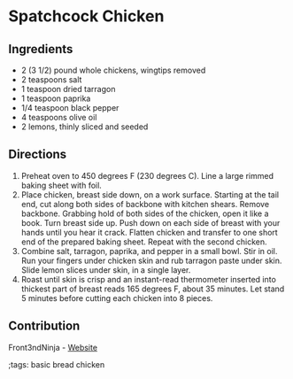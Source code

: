 # Spatchcock Chicken

## Ingredients

- 2 (3 1/2) pound whole chickens, wingtips removed
- 2 teaspoons salt
- 1 teaspoon dried tarragon
- 1 teaspoon paprika
- 1/4 teaspoon black pepper
- 4 teaspoons olive oil
- 2 lemons, thinly sliced and seeded

## Directions

1. Preheat oven to 450 degrees F (230 degrees C). Line a large rimmed baking sheet with foil.
2. Place chicken, breast side down, on a work surface. Starting at the tail end, cut along both sides of backbone with kitchen shears. Remove backbone. Grabbing hold of both sides of the chicken, open it like a book. Turn breast side up. Push down on each side of breast with your hands until you hear it crack. Flatten chicken and transfer to one short end of the prepared baking sheet. Repeat with the second chicken.
3. Combine salt, tarragon, paprika, and pepper in a small bowl. Stir in oil. Run your fingers under chicken skin and rub tarragon paste under skin. Slide lemon slices under skin, in a single layer.
4. Roast until skin is crisp and an instant-read thermometer inserted into thickest part of breast reads 165 degrees F, about 35 minutes. Let stand 5 minutes before cutting each chicken into 8 pieces.

## Contribution

Front3ndNinja - [Website](https://github.com/Front3ndNinja)

;tags: basic bread chicken